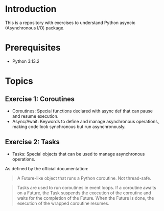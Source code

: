 # Introduction

This is a repository with exercises to understand Python asyncio (Asynchronous I/O) package.

# Prerequisites

- Python 3.13.2

# Topics

## Exercise 1: Coroutines

- Coroutines: Special functions declared with async def that can pause and resume execution.
- Async/Await: Keywords to define and manage asynchronous operations, making code look synchronous but run asynchronously.

## Exercise 2: Tasks

- Tasks: Special objects that can be used to manage asynchronous operations.

As defined by the official documentation:

> A Future-like object that runs a Python coroutine. Not thread-safe. 

> Tasks are used to run coroutines in event loops. If a coroutine awaits on a Future, the Task suspends the execution of the coroutine and waits for the completion of the Future. When the Future is done, the execution of the wrapped coroutine resumes.